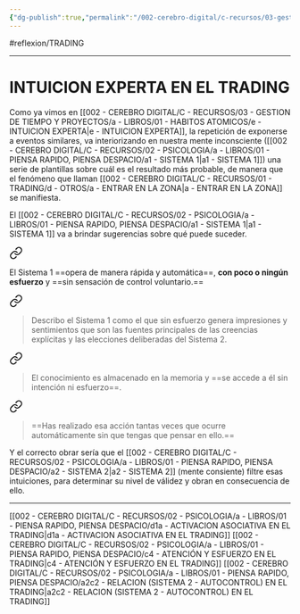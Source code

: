 ```yaml
---
{"dg-publish":true,"permalink":"/002-cerebro-digital/c-recursos/03-gestion-de-tiempo-y-proyectos/a-libros/01-habitos-atomicos/e1-intuicion-experta-en-el-trading/"}
---
```


#reflexion/TRADING 

---
# INTUICION EXPERTA EN EL TRADING
Como ya vimos en [[002 - CEREBRO DIGITAL/C - RECURSOS/03 - GESTION DE TIEMPO Y PROYECTOS/a - LIBROS/01 - HABITOS ATOMICOS/e - INTUICION EXPERTA\|e - INTUICION EXPERTA]], la repetición de exponerse a eventos similares, va interiorizando en nuestra mente inconsciente ([[002 - CEREBRO DIGITAL/C - RECURSOS/02 - PSICOLOGIA/a - LIBROS/01 - PIENSA RAPIDO, PIENSA DESPACIO/a1 - SISTEMA 1\|a1 - SISTEMA 1]]) una serie de plantillas sobre cuál es el resultado más probable, de manera que el fenómeno que llaman [[002 - CEREBRO DIGITAL/C - RECURSOS/01 - TRADING/d - OTROS/a - ENTRAR EN LA ZONA\|a - ENTRAR EN LA ZONA]] se manifiesta.

El [[002 - CEREBRO DIGITAL/C - RECURSOS/02 - PSICOLOGIA/a - LIBROS/01 - PIENSA RAPIDO, PIENSA DESPACIO/a1 - SISTEMA 1\|a1 - SISTEMA 1]] va a brindar sugerencias sobre qué puede suceder.

<div class="transclusion internal-embed is-loaded"><a class="markdown-embed-link" href="/002-cerebro-digital/c-recursos/02-psicologia/a-libros/01-piensa-rapido-piensa-despacio/a1-sistema-1/#a37b5c" aria-label="Open link"><svg xmlns="http://www.w3.org/2000/svg" width="24" height="24" viewBox="0 0 24 24" fill="none" stroke="currentColor" stroke-width="2" stroke-linecap="round" stroke-linejoin="round" class="svg-icon lucide-link"><path d="M10 13a5 5 0 0 0 7.54.54l3-3a5 5 0 0 0-7.07-7.07l-1.72 1.71"></path><path d="M14 11a5 5 0 0 0-7.54-.54l-3 3a5 5 0 0 0 7.07 7.07l1.71-1.71"></path></svg></a><div class="markdown-embed">



El Sistema 1 ==opera de manera rápida y automática==, **con poco o ningún esfuerzo** y ==sin sensación de control voluntario.== 

</div></div>



<div class="transclusion internal-embed is-loaded"><a class="markdown-embed-link" href="/002-cerebro-digital/c-recursos/02-psicologia/a-libros/01-piensa-rapido-piensa-despacio/a1-sistema-1/#71f24c" aria-label="Open link"><svg xmlns="http://www.w3.org/2000/svg" width="24" height="24" viewBox="0 0 24 24" fill="none" stroke="currentColor" stroke-width="2" stroke-linecap="round" stroke-linejoin="round" class="svg-icon lucide-link"><path d="M10 13a5 5 0 0 0 7.54.54l3-3a5 5 0 0 0-7.07-7.07l-1.72 1.71"></path><path d="M14 11a5 5 0 0 0-7.54-.54l-3 3a5 5 0 0 0 7.07 7.07l1.71-1.71"></path></svg></a><div class="markdown-embed">



>Describo el Sistema 1 como el que sin esfuerzo genera impresiones y sentimientos que son las fuentes principales de las creencias explícitas y las elecciones deliberadas del Sistema 2.

</div></div>



<div class="transclusion internal-embed is-loaded"><a class="markdown-embed-link" href="/002-cerebro-digital/c-recursos/02-psicologia/a-libros/01-piensa-rapido-piensa-despacio/a1-sistema-1/#c5738b" aria-label="Open link"><svg xmlns="http://www.w3.org/2000/svg" width="24" height="24" viewBox="0 0 24 24" fill="none" stroke="currentColor" stroke-width="2" stroke-linecap="round" stroke-linejoin="round" class="svg-icon lucide-link"><path d="M10 13a5 5 0 0 0 7.54.54l3-3a5 5 0 0 0-7.07-7.07l-1.72 1.71"></path><path d="M14 11a5 5 0 0 0-7.54-.54l-3 3a5 5 0 0 0 7.07 7.07l1.71-1.71"></path></svg></a><div class="markdown-embed">



> El conocimiento es almacenado en la memoria y ==se accede a él sin intención ni esfuerzo==.

</div></div>



<div class="transclusion internal-embed is-loaded"><a class="markdown-embed-link" href="/002-cerebro-digital/c-recursos/03-gestion-de-tiempo-y-proyectos/a-libros/01-habitos-atomicos/c2-el-ciclo-de-los-habitos/#b70cb3" aria-label="Open link"><svg xmlns="http://www.w3.org/2000/svg" width="24" height="24" viewBox="0 0 24 24" fill="none" stroke="currentColor" stroke-width="2" stroke-linecap="round" stroke-linejoin="round" class="svg-icon lucide-link"><path d="M10 13a5 5 0 0 0 7.54.54l3-3a5 5 0 0 0-7.07-7.07l-1.72 1.71"></path><path d="M14 11a5 5 0 0 0-7.54-.54l-3 3a5 5 0 0 0 7.07 7.07l1.71-1.71"></path></svg></a><div class="markdown-embed">



>==Has realizado esa acción tantas veces que ocurre automáticamente sin que tengas que pensar en ello.==

</div></div>


Y el correcto obrar sería que el [[002 - CEREBRO DIGITAL/C - RECURSOS/02 - PSICOLOGIA/a - LIBROS/01 - PIENSA RAPIDO, PIENSA DESPACIO/a2 - SISTEMA 2\|a2 - SISTEMA 2]] (mente consiente) filtre esas intuiciones, para determinar su nivel de válidez y obran en consecuencia de ello.

---
[[002 - CEREBRO DIGITAL/C - RECURSOS/02 - PSICOLOGIA/a - LIBROS/01 - PIENSA RAPIDO, PIENSA DESPACIO/d1a - ACTIVACION ASOCIATIVA EN EL TRADING\|d1a - ACTIVACION ASOCIATIVA EN EL TRADING]]
[[002 - CEREBRO DIGITAL/C - RECURSOS/02 - PSICOLOGIA/a - LIBROS/01 - PIENSA RAPIDO, PIENSA DESPACIO/c4 - ATENCIÓN Y ESFUERZO EN EL TRADING\|c4 - ATENCIÓN Y ESFUERZO EN EL TRADING]]
[[002 - CEREBRO DIGITAL/C - RECURSOS/02 - PSICOLOGIA/a - LIBROS/01 - PIENSA RAPIDO, PIENSA DESPACIO/a2c2 - RELACION (SISTEMA 2 - AUTOCONTROL) EN EL TRADING\|a2c2 - RELACION (SISTEMA 2 - AUTOCONTROL) EN EL TRADING]]